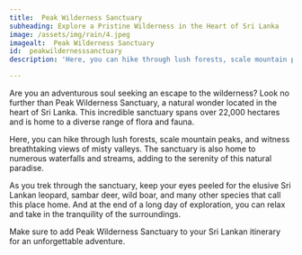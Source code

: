 ```yaml
---
title:  Peak Wilderness Sanctuary
subheading: Explore a Pristine Wilderness in the Heart of Sri Lanka
image: /assets/img/rain/4.jpeg
imagealt:  Peak Wilderness Sanctuary
id:  peakwildernesssanctuary
description: 'Here, you can hike through lush forests, scale mountain peaks, and witness breathtaking views of misty valleys.'

---
```

Are you an adventurous soul seeking an escape to the wilderness? Look no further than Peak Wilderness Sanctuary, a natural wonder located in the heart of Sri Lanka. This incredible sanctuary spans over 22,000 hectares and is home to a diverse range of flora and fauna.

Here, you can hike through lush forests, scale mountain peaks, and witness breathtaking views of misty valleys. The sanctuary is also home to numerous waterfalls and streams, adding to the serenity of this natural paradise.

As you trek through the sanctuary, keep your eyes peeled for the elusive Sri Lankan leopard, sambar deer, wild boar, and many other species that call this place home. And at the end of a long day of exploration, you can relax and take in the tranquility of the surroundings.

Make sure to add Peak Wilderness Sanctuary to your Sri Lankan itinerary for an unforgettable adventure.